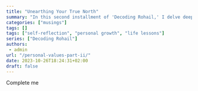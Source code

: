 ```yaml
---
title: "Unearthing Your True North"
summary: "In this second installment of 'Decoding Rohail,' I delve deeper into the core values that guide my life. From the values I hold dear to those I aim to cultivate further, this post offers a reflective journey into the essence of personal growth and self-discovery. Learn the role these values play in shaping our daily lives and long-term goals."
categories: ["musings"]
tags: []
tags: ["self-reflection", "personal growth", "life lessons"]
series: ["Decoding Rohail"]
authors:
 - admin
url: "/personal-values-part-ii/"
date: 2023-10-26T18:24:31+02:00
draft: false
---
```


<!---
## The values I cherish and celebrate and remind myself to hold closer

1. Acceptance
2. Belonging
3. Creativity 
4. Curiosity 
5. Commitment
6. Simplicity 
7. Faith
8. Exploration
9. Humility
10. Expressiveness
11. Boldness
12. Perseverance

-->
Complete me